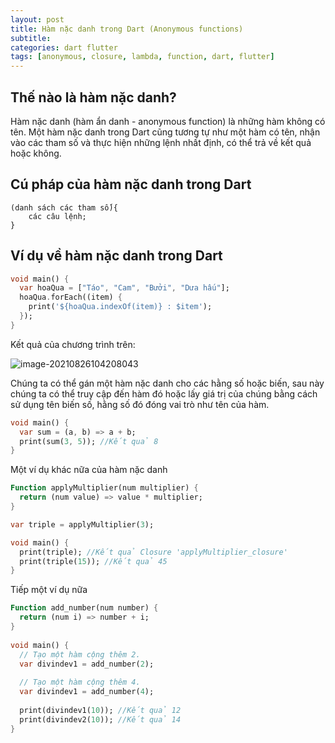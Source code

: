 ```yaml
---
layout: post
title: Hàm nặc danh trong Dart (Anonymous functions)
subtitle: 
categories: dart flutter
tags: [anonymous, closure, lambda, function, dart, flutter]
---
```


## Thế nào là hàm nặc danh?

Hàm nặc danh (hàm ẩn danh - anonymous function) là những hàm không có tên. Một hàm nặc danh trong Dart cũng tương tự như một hàm có tên, nhận vào các tham số và thực hiện những lệnh nhất định, có thể trả về kết quả hoặc không.

## Cú pháp của hàm nặc danh trong Dart

```
(danh sách các tham số){
	các câu lệnh;
}
```

## Ví dụ về hàm nặc danh trong Dart

```dart
void main() {
  var hoaQua = ["Táo", "Cam", "Bưởi", "Dưa hấu"];
  hoaQua.forEach((item) {
    print('${hoaQua.indexOf(item)} : $item');
  });
}
```

Kết quả của chương trình trên:

![image-20210826104208043](https://divin.dev/assets/images/image-20210826104208043.png)

Chúng ta có thể gán một hàm nặc danh cho các hằng số hoặc biến, sau này chúng ta có thể truy cập đến hàm đó hoặc lấy giá trị của chúng bằng cách sử dụng tên biến số, hằng số đó đóng vai trò như tên của hàm.

```dart
void main() {
  var sum = (a, b) => a + b;
  print(sum(3, 5)); //Kết quả 8
}
```

Một ví dụ khác nữa của hàm nặc danh

```dart
Function applyMultiplier(num multiplier) {
  return (num value) => value * multiplier;
}

var triple = applyMultiplier(3);

void main() {
  print(triple); //Kết quả Closure 'applyMultiplier_closure'
  print(triple(15)); //Kết quả 45
}
```

Tiếp một ví dụ nữa

```dart
Function add_number(num number) {
  return (num i) => number + i;
}
  
void main() {
  // Tạo một hàm cộng thêm 2.
  var divindev1 = add_number(2);
  
  // Tạo một hàm cộng thêm 4.
  var divindev1 = add_number(4);
  
  print(divindev1(10)); //Kết quả 12
  print(divindev2(10)); //Kết quả 14
}
```
